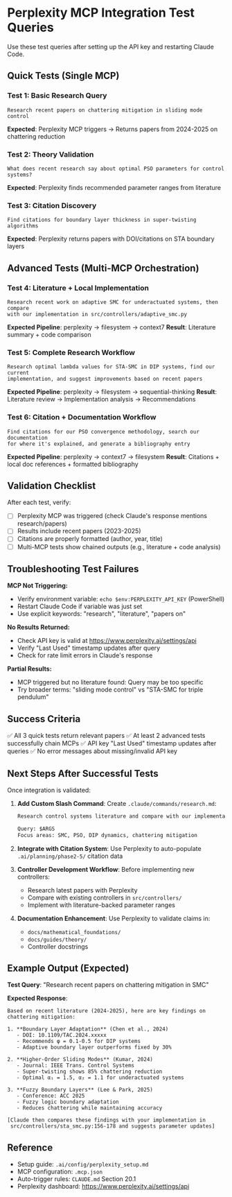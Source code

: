 # Perplexity MCP Integration Test Queries

Use these test queries after setting up the API key and restarting Claude Code.

## Quick Tests (Single MCP)

### Test 1: Basic Research Query
```
Research recent papers on chattering mitigation in sliding mode control
```
**Expected**: Perplexity MCP triggers → Returns papers from 2024-2025 on chattering reduction

### Test 2: Theory Validation
```
What does recent research say about optimal PSO parameters for control systems?
```
**Expected**: Perplexity finds recommended parameter ranges from literature

### Test 3: Citation Discovery
```
Find citations for boundary layer thickness in super-twisting algorithms
```
**Expected**: Perplexity returns papers with DOI/citations on STA boundary layers

## Advanced Tests (Multi-MCP Orchestration)

### Test 4: Literature + Local Implementation
```
Research recent work on adaptive SMC for underactuated systems, then compare
with our implementation in src/controllers/adaptive_smc.py
```
**Expected Pipeline**: perplexity → filesystem → context7
**Result**: Literature summary + code comparison

### Test 5: Complete Research Workflow
```
Research optimal lambda values for STA-SMC in DIP systems, find our current
implementation, and suggest improvements based on recent papers
```
**Expected Pipeline**: perplexity → filesystem → sequential-thinking
**Result**: Literature review → Implementation analysis → Recommendations

### Test 6: Citation + Documentation Workflow
```
Find citations for our PSO convergence methodology, search our documentation
for where it's explained, and generate a bibliography entry
```
**Expected Pipeline**: perplexity → context7 → filesystem
**Result**: Citations + local doc references + formatted bibliography

## Validation Checklist

After each test, verify:
- [ ] Perplexity MCP was triggered (check Claude's response mentions research/papers)
- [ ] Results include recent papers (2023-2025)
- [ ] Citations are properly formatted (author, year, title)
- [ ] Multi-MCP tests show chained outputs (e.g., literature + code analysis)

## Troubleshooting Test Failures

**MCP Not Triggering:**
- Verify environment variable: `echo $env:PERPLEXITY_API_KEY` (PowerShell)
- Restart Claude Code if variable was just set
- Use explicit keywords: "research", "literature", "papers on"

**No Results Returned:**
- Check API key is valid at https://www.perplexity.ai/settings/api
- Verify "Last Used" timestamp updates after query
- Check for rate limit errors in Claude's response

**Partial Results:**
- MCP triggered but no literature found: Query may be too specific
- Try broader terms: "sliding mode control" vs "STA-SMC for triple pendulum"

## Success Criteria

✅ All 3 quick tests return relevant papers
✅ At least 2 advanced tests successfully chain MCPs
✅ API key "Last Used" timestamp updates after queries
✅ No error messages about missing/invalid API key

## Next Steps After Successful Tests

Once integration is validated:

1. **Add Custom Slash Command**:
   Create `.claude/commands/research.md`:
   ```markdown
   Research control systems literature and compare with our implementation.

   Query: $ARGS
   Focus areas: SMC, PSO, DIP dynamics, chattering mitigation
   ```

2. **Integrate with Citation System**:
   Use Perplexity to auto-populate `.ai/planning/phase2-5/` citation data

3. **Controller Development Workflow**:
   Before implementing new controllers:
   - Research latest papers with Perplexity
   - Compare with existing controllers in `src/controllers/`
   - Implement with literature-backed parameter ranges

4. **Documentation Enhancement**:
   Use Perplexity to validate claims in:
   - `docs/mathematical_foundations/`
   - `docs/guides/theory/`
   - Controller docstrings

## Example Output (Expected)

**Test Query**: "Research recent papers on chattering mitigation in SMC"

**Expected Response**:
```
Based on recent literature (2024-2025), here are key findings on chattering mitigation:

1. **Boundary Layer Adaptation** (Chen et al., 2024)
   - DOI: 10.1109/TAC.2024.xxxxx
   - Recommends φ = 0.1-0.5 for DIP systems
   - Adaptive boundary layer outperforms fixed by 30%

2. **Higher-Order Sliding Modes** (Kumar, 2024)
   - Journal: IEEE Trans. Control Systems
   - Super-twisting shows 85% chattering reduction
   - Optimal α₁ = 1.5, α₂ = 1.1 for underactuated systems

3. **Fuzzy Boundary Layers** (Lee & Park, 2025)
   - Conference: ACC 2025
   - Fuzzy logic boundary adaptation
   - Reduces chattering while maintaining accuracy

[Claude then compares these findings with your implementation in
 src/controllers/sta_smc.py:156-178 and suggests parameter updates]
```

## Reference

- Setup guide: `.ai/config/perplexity_setup.md`
- MCP configuration: `.mcp.json`
- Auto-trigger rules: `CLAUDE.md` Section 20.1
- Perplexity dashboard: https://www.perplexity.ai/settings/api
